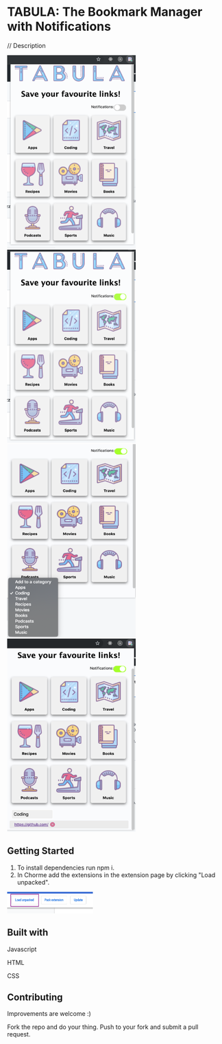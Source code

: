# TABULA: The Bookmark Manager with Notifications
// Description

<section>
  <img width="300" height="450" src="Assets/img1r.png">
  <img width="300" height="450" src="Assets/img2r.png">
  <img width="300" height="450" src="Assets/img3r.png">
  <img width="300" height="450" src="Assets/img4r.png">
</section>

## Getting Started
1) To install dependencies run npm i.
2) In Chorme add the extensions in the extension page by clicking "Load unpacked".

<img width="200" height="50" src="Assets/imgr5.png">


## Built with
Javascript

HTML

CSS

## Contributing

Improvements are welcome :)

Fork the repo and do your thing. Push to your fork and submit a pull request.

